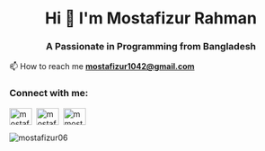 <h1 align="center">Hi 👋 I'm Mostafizur Rahman</h1>
<h3 align="center">A Passionate in Programming from Bangladesh</h3>

 📫 How to reach me **mostafizur1042@gmail.com**
<h3 align="left">Connect with me:</h3>
<p align="left">
<a href="https://twitter.com/mostafizur06" target="blank"><img align="center" src="https://raw.githubusercontent.com/rahuldkjain/github-profile-readme-generator/master/src/images/icons/Social/twitter.svg" alt="mostafizur06" height="30" width="40" /></a>&nbsp;
<a href="https://linkedin.com/in/mostafizur06" target="blank"><img align="center" src="https://raw.githubusercontent.com/rahuldkjain/github-profile-readme-generator/master/src/images/icons/Social/linked-in-alt.svg" alt="mostafizur06" height="30" width="40" /></a>&nbsp;
<a href="https://fb.com/mmostafizur.sohan" target="blank"><img align="center" src="https://raw.githubusercontent.com/rahuldkjain/github-profile-readme-generator/master/src/images/icons/Social/facebook.svg" alt="mmostafizur.sohan" height="30" width="40" /></a>
  




<!--
<p><img align="center" src="https://github-readme-stats.vercel.app/api/top-langs?username=mostafizur06&show_icons=true&text_color=000000&hide_border=true&locale=en&layout=compact" alt="mostafizur06" /></p>

-->
<p><img align="center" src="https://github-readme-stats.vercel.app/api?username=mostafizur06&show_icons=true&locale=en" alt="mostafizur06" /></p>
